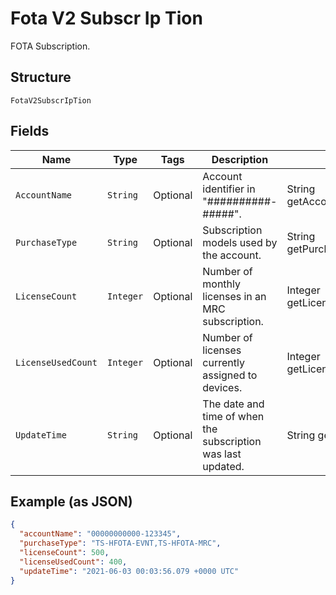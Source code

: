 
# Fota V2 Subscr Ip Tion

FOTA Subscription.

## Structure

`FotaV2SubscrIpTion`

## Fields

| Name | Type | Tags | Description | Getter | Setter |
|  --- | --- | --- | --- | --- | --- |
| `AccountName` | `String` | Optional | Account identifier in "##########-#####". | String getAccountName() | setAccountName(String accountName) |
| `PurchaseType` | `String` | Optional | Subscription models used by the account. | String getPurchaseType() | setPurchaseType(String purchaseType) |
| `LicenseCount` | `Integer` | Optional | Number of monthly licenses in an MRC subscription. | Integer getLicenseCount() | setLicenseCount(Integer licenseCount) |
| `LicenseUsedCount` | `Integer` | Optional | Number of licenses currently assigned to devices. | Integer getLicenseUsedCount() | setLicenseUsedCount(Integer licenseUsedCount) |
| `UpdateTime` | `String` | Optional | The date and time of when the subscription was last updated. | String getUpdateTime() | setUpdateTime(String updateTime) |

## Example (as JSON)

```json
{
  "accountName": "00000000000-123345",
  "purchaseType": "TS-HFOTA-EVNT,TS-HFOTA-MRC",
  "licenseCount": 500,
  "licenseUsedCount": 400,
  "updateTime": "2021-06-03 00:03:56.079 +0000 UTC"
}
```

